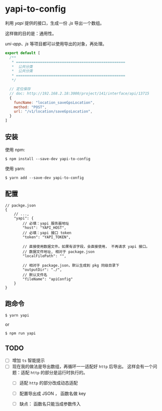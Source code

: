 # yapi-to-config

利用 _yapi_ 提供的接口，生成一份 _.js_ 导出一个数组。

这样做的目的是：通用性。

_uni-app_、*js* 等项目都可以使用导出的对象，再处理。


```js
export default [
  /**
   * ==================================================
   *  公共分类
   *  公共分类
   * ==================================================
   */

  // 定位保存
  // doc: http://192.168.2.18:3000/project/141/interface/api/13715
  {
    funcName: "location_saveGpsLocation",
    method: "POST",
    url: "/v1/location/saveGpsLocation",
  }
]
```

## 安装

使用 npm:

`$ npm install --save-dev yapi-to-config`

使用 yarn:

`$ yarn add --save-dev yapi-to-config`

## 配置

```jsonc
// packge.json
{
    // ...,
    "yapi": {
        // 必填：yapi 服务器地址
        "host": "YAPI_HOST",
        // 必填：yapi 接口 token
        "token": "YAPI_TOKEN",

        // 直接使用数据文件。如果有该字段，会直接使用， 不再请求 yapi 接口。
        // 数据文件地址, 相对于 package.json
        "localFilePath": "",

  		// 相对于 package.json，默认生成到 pkg 同级目录下
        "outputDir": "./",
        // 默认文件名
        "fileName": "apiConfig"
    }
}
```

## 跑命令

```
$ yarn yapi
```

or 

```
$ npm run yapi
```

## TODO

- [ ] 增加 `ts` 智能提示
- [ ] 现在我的做法是导出数组，再循环一一适配好 `http`  后导出。 这样会有一个问题：适配 `http` 的部分是运行时执行的。  
  - [ ] 适配 `http` 的部分改成动态适配
  - [ ] 配置导出成 JSON ， 函数名做 key
  - [ ] 缺点： 函数名只能当成参数传入

